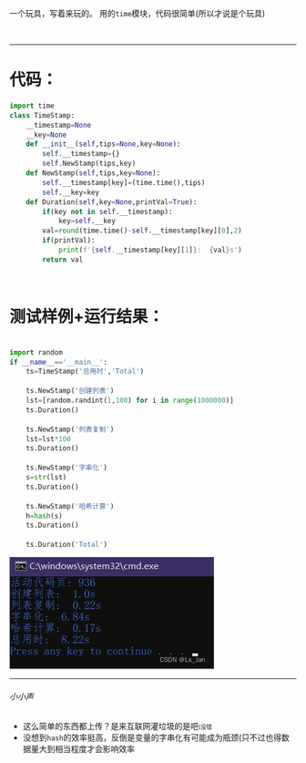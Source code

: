 一个玩具，写着来玩的。
用的``time``模块，代码很简单(所以才说是个玩具)


<br>

***

# 代码：
```python
import time
class TimeStamp:
	__timestamp=None
	__key=None
	def __init__(self,tips=None,key=None):
		self.__timestamp={}
		self.NewStamp(tips,key)
	def NewStamp(self,tips,key=None):
		self.__timestamp[key]=(time.time(),tips)
		self.__key=key
	def Duration(self,key=None,printVal=True):
		if(key not in self.__timestamp):
			key=self.__key
		val=round(time.time()-self.__timestamp[key][0],2)
		if(printVal):
			print(f'{self.__timestamp[key][1]}:  {val}s')
		return val

```


<br>

# 测试样例+运行结果：

```python

import random
if __name__=='__main__':
	ts=TimeStamp('总用时','Total')

	ts.NewStamp('创建列表')
	lst=[random.randint(1,100) for i in range(1000000)]
	ts.Duration()

	ts.NewStamp('列表复制')
	lst=lst*100
	ts.Duration()

	ts.NewStamp('字串化')
	s=str(lst)
	ts.Duration()

	ts.NewStamp('哈希计算')
	h=hash(s)
	ts.Duration()

	ts.Duration('Total')
```

![运行结果](./pict/1.png)


***
###### 小小声

- 这么简单的东西都上传？是来互联网灌垃圾的是吧<font size=1>(没错</font>
- 没想到``hash``的效率挺高，反倒是变量的字串化有可能成为瓶颈(只不过也得数据量大到相当程度才会影响效率
